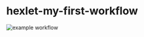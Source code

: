 # hexlet-my-first-workflow
![example workflow](https://github.com/mkh1n/hexlet-my-first-workflow/actions/workflows/helloworld.yml/badge.svg)
